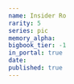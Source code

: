```yaml
---
name: Insider Ro
rarity: 5
series: pic
memory_alpha:
bigbook_tier: -1
in_portal: true
date:
published: true
---
```




